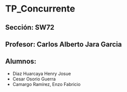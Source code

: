 # TP_Concurrente

## Sección: SW72
## Profesor: Carlos Alberto Jara Garcia

## Alumnos:
- Diaz Huarcaya Henry Josue
- Cesar Osorio Guerra
- Camargo Ramírez, Enzo Fabricio